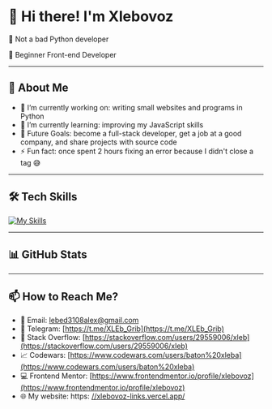 # 👋 Hi there! I'm Xlebovoz

🚀 Not a bad Python developer

🚀 Beginner Front-end Developer

---

## 🌟 About Me

- 🔭 I’m currently working on: writing small websites and programs in Python  
- 🌱 I’m currently learning: improving my JavaScript skills  
- 🎯 Future Goals: become a full-stack developer, get a job at a good company, and share projects with source code  
- ⚡ Fun fact: once spent 2 hours fixing an error because I didn't close a tag 😅  

---

## 🛠️ Tech Skills
[![My Skills](https://skillicons.dev/icons?i=js,html,css,react,git,github,py)](https://skillicons.dev)

---

## 📊 GitHub Stats


---

## 📫 How to Reach Me?

- 📧 Email: lebed3108alex@gmail.com  
- 📣 Telegram: [https://t.me/XLEb_Grib](https://t.me/XLEb_Grib)  
- 💼 Stack Overflow: [https://stackoverflow.com/users/29559006/xleb](https://stackoverflow.com/users/29559006/xleb)  
- 📈 Codewars: [https://www.codewars.com/users/baton%20xleba](https://www.codewars.com/users/baton%20xleba)  
- 💻 Frontend Mentor: [https://www.frontendmentor.io/profile/xlebovoz](https://www.frontendmentor.io/profile/xlebovoz)
- 🌐 My website: https: [//xlebovoz-links.vercel.app/](https://xlebovoz-links.vercel.app/)
